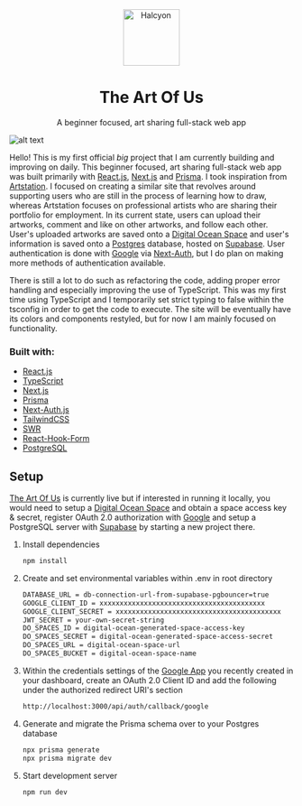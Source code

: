 <div align="center">
  <img alt="Halcyon" src="https://app-artworks.sfo3.digitaloceanspaces.com/theartofuslogo.png" width="100" />
</div>
<h1 align="center">
  The Art Of Us
</h1>
<p align="center">
  A beginner focused, art sharing full-stack web app
</p>

![alt text](https://i.imgur.com/JxQG89i.png)

Hello! This is my first official _big_ project that I am currently building and improving on daily. This beginner focused, art sharing full-stack web app was built primarily with [React.js](https://reactjs.org/), [Next.js](https://nextjs.org/) and [Prisma](https://www.prisma.io/). I took inspiration from [Artstation](https://www.artstation.com/). I focused on creating a similar site that revolves around supporting users who are still in the process of learning how to draw, whereas Artstation focuses on professional artists who are sharing their portfolio for employment. In its current state, users can upload their artworks, comment and like on other artworks, and follow each other. User's uploaded artworks are saved onto a [Digital Ocean Space](https://www.digitalocean.com/products/spaces) and user's information is saved onto a [Postgres](https://www.postgresql.org/) database, hosted on [Supabase](https://supabase.com/). User authentication is done with [Google](https://next-auth.js.org/providers/google) via [Next-Auth](https://next-auth.js.org/), but I do plan on making more methods of authentication available.

There is still a lot to do such as refactoring the code, adding proper error handling and especially improving the use of TypeScript. This was my first time using TypeScript and I temporarily set strict typing to false within the tsconfig in order to get the code to execute. The site will be eventually have its colors and components restyled, but for now I am mainly focused on functionality.

### Built with:

-   [React.js](https://reactjs.org/)
-   [TypeScript](https://www.typescriptlang.org/)
-   [Next.js](https://nextjs.org/)
-   [Prisma](https://www.prisma.io/)
-   [Next-Auth.js](https://next-auth.js.org/)
-   [TailwindCSS](https://tailwindcss.com/)
-   [SWR](https://swr.vercel.app/)
-   [React-Hook-Form](https://react-hook-form.com/)
-   [PostgreSQL](https://www.postgresql.org/)

## Setup

[The Art Of Us](https://theartofus.vercel.app/) is currently live but if interested in running it locally, you would need to setup a [Digital Ocean Space](https://www.digitalocean.com/products/spaces) and obtain a space access key & secret, register OAuth 2.0 authorization with [Google](https://developers.google.com/identity/protocols/oauth2) and setup a PostgreSQL server with [Supabase](https://supabase.com/docs/guides/database) by starting a new project there.

1. Install dependencies

    ```bash
    npm install
    ```

2. Create and set environmental variables within .env in root directory

    ```bash
    DATABASE_URL = db-connection-url-from-supabase-pgbouncer=true
    GOOGLE_CLIENT_ID = xxxxxxxxxxxxxxxxxxxxxxxxxxxxxxxxxxxxxxxxx
    GOOGLE_CLIENT_SECRET = xxxxxxxxxxxxxxxxxxxxxxxxxxxxxxxxxxxxxxxxx
    JWT_SECRET = your-own-secret-string
    DO_SPACES_ID = digital-ocean-generated-space-access-key
    DO_SPACES_SECRET = digital-ocean-generated-space-access-secret
    DO_SPACES_URL = digital-ocean-space-url
    DO_SPACES_BUCKET = digital-ocean-space-name
    ```

3. Within the credentials settings of the [Google App](https://console.developers.google.com/) you recently created in your dashboard, create an OAuth 2.0 Client ID and add the following under the authorized redirect URI's section

    ```bash
    http://localhost:3000/api/auth/callback/google
    ```

4. Generate and migrate the Prisma schema over to your Postgres database

    ```bash
    npx prisma generate
    npx prisma migrate dev
    ```

5. Start development server

    ```bash
    npm run dev
    ```

